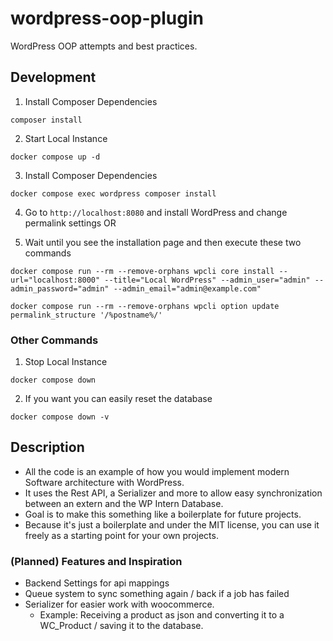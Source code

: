 # wordpress-oop-plugin

WordPress OOP attempts and best practices.

## Development

1. Install Composer Dependencies

```shell
composer install
```

2. Start Local Instance

```shell
docker compose up -d
```

3. Install Composer Dependencies

```shell
docker compose exec wordpress composer install
```

4. Go to `http://localhost:8080` and install WordPress and change permalink settings OR

5. Wait until you see the installation page and then execute these two commands

```shell
docker compose run --rm --remove-orphans wpcli core install --url="localhost:8000" --title="Local WordPress" --admin_user="admin" --admin_password="admin" --admin_email="admin@example.com"
```

```shell
docker compose run --rm --remove-orphans wpcli option update permalink_structure '/%postname%/'
```

### Other Commands

1. Stop Local Instance

```shell
docker compose down
```

2. If you want you can easily reset the database

```shell
docker compose down -v
```

## Description

- All the code is an example of how you would implement modern Software architecture with WordPress.
- It uses the Rest API, a Serializer and more to allow easy synchronization between an extern and the WP Intern
  Database.
- Goal is to make this something like a boilerplate for future projects.
- Because it's just a boilerplate and under the MIT license, you can use it freely as a starting point for your own
  projects.

### (Planned) Features and Inspiration

- Backend Settings for api mappings
- Queue system to sync something again / back if a job has failed
- Serializer for easier work with woocommerce.
    - Example: Receiving a product as json and converting it to a WC_Product / saving it to the database.
